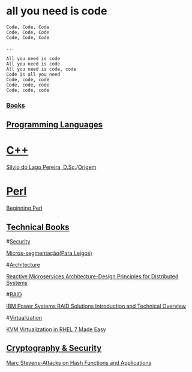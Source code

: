 # all you need is code

```
Code, Code, Code
Code, Code, Code
Code, Code, Code

...

All you need is code
All you need is code
All you need is code, code
Code is all you need
Code, code, code
Code, code, code
Code, code, code
```


### [Books](https://github.com/softctrl/all_you_need_is_code/tree/master/books)

## [Programming Languages](https://github.com/softctrl/all_you_need_is_code/tree/master/books/programming-languages)

# [C++](https://github.com/softctrl/all_you_need_is_code/tree/master/books/CPP)

[Silvio do Lago Pereira, D.Sc.](https://github.com/softctrl/all_you_need_is_code/raw/master/books/CPP/slago-C%2B%2B.pdf)/[Origem](http://www.ime.usp.br/~slago/)

# [Perl](https://github.com/softctrl/all_you_need_is_code/raw/master/books/programming-languages/PERL/)

[Beginning Perl](https://github.com/softctrl/all_you_need_is_code/raw/master/books/programming-languages/PERL/)

## [Technical Books](https://github.com/softctrl/all_you_need_is_code/raw/master/books/technical)

#[Security](https://github.com/softctrl/all_you_need_is_code/raw/master/books/technical/security/)

[Micros-segmentação(Para Leigos)](https://github.com/softctrl/all_you_need_is_code/raw/master/books/technical/security/Q1%202016%20NSX%20LATAM%20Paid%20Social_LP.pdf)

#[Architecture](https://github.com/softctrl/all_you_need_is_code/raw/master/books/technical/architecture/)

[Reactive Microservices Architecture-Design Principles for Distributed Systems](https://github.com/softctrl/all_you_need_is_code/raw/master/books/technical/architecture/Reactive_Microservices_Architecture.pdf)

#[RAID](https://github.com/softctrl/all_you_need_is_code/raw/master/books/technical/)

[IBM Power Systems RAID Solutions Introduction and Technical Overview](https://github.com/softctrl/all_you_need_is_code/raw/master/books/technical/redp5234.pdf)

#[Virtualization](https://github.com/softctrl/all_you_need_is_code/raw/master/books/technical/virtualization)

[KVM Virtualization in RHEL 7 Made Easy](https://github.com/softctrl/all_you_need_is_code/raw/master/books/technical/virtualization/KVM_Virtualization_in_RHEL_7_Made_Easy.pdf)

## [Cryptography & Security](https://github.com/softctrl/all_you_need_is_code/raw/master/books/technical/cryptography/)
[Marc Stevens-Attacks on Hash Functions and Applications](https://github.com/softctrl/all_you_need_is_code/raw/master/books/technical/cryptography/Marc%20Stevens%20-%20Attacks%20on%20Hash%20Functions%20and%20Applications.pdf)

